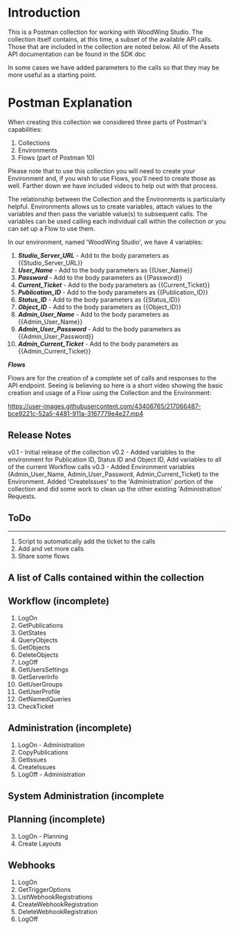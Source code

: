 # Introduction
This is a Postman collection for working with WoodWing Studio. The collection itself contains, at this time, a subset of the available API calls. Those that are included in the collection are noted below. All of the Assets API documentation can be found in the SDK doc

In some cases we have added parameters to the calls so that they may be more useful as a starting point.

# Postman Explanation

When creating this collection we considered three parts of Postman's capabilities:

1. Collections
2. Environments
3. Flows (part of Postman 10)

Please note that to use this collection you will need to create your Environment and, if you wish to use Flows, you'll need to create those as well. Farther down we have included videos to help out with that process.

The relationship between the Collection and the Environments is particularly helpful. Environments allows us to create variables, attach values to the variables and then pass the variable value(s) to subsequent calls. The variables can be used calling each individual call within the collection or you can set up a Flow to use them.

In our environment, named 'WoodWing Studio', we have 4 variables:

1. ***Studio_Server_URL*** - Add to the body parameters as {{Studio_Server_URL}}
2. ***User_Name*** - Add to the body parameters as {{User_Name}}
3. ***Password*** - Add to the body parameters as {{Password}}
4. ***Current_Ticket*** - Add to the body parameters as {{Current_Ticket}}
5. ***Publication_ID*** - Add to the body parameters as {{Publication_ID}}
6. ***Status_ID*** - Add to the body parameters as {{Status_ID}}
7. ***Object_ID*** - Add to the body parameters as {{Object_ID}}
8. ***Admin_User_Name*** - Add to the body parameters as {{Admin_User_Name}}
9. ***Admin_User_Password*** - Add to the body parameters as {{Admin_User_Password}}
10. ***Admin_Current_Ticket*** - Add to the body parameters as {{Admin_Current_Ticket}} 

***Flows***

Flows are for the creation of a complete set of calls and responses to the API endpoint. Seeing is believing so here is a short video showing the basic creation and usage of a Flow using the Collection and the Environment:

https://user-images.githubusercontent.com/43406765/217066487-bce9221c-52a5-4481-911a-3167779e4e27.mp4


## Release Notes
v0.1 - Initial release of the collection
v0.2 - Added variables to the environment for Publication ID, Status ID and Object ID, Add variables to all of the current Workflow calls
v0.3 - Added Environment variables (Admin_User_Name, Admin_User_Password, Admin_Current_Ticket) to the Environment. Added 'CreateIssues' to the 'Administration' portion of the collection and did some work to clean up the other existing 'Administration' Requests.

## ToDo
----
1. Script to automatically add the ticket to the calls
2. Add and vet more calls
3. Share some flows

## A list of Calls contained within the collection

## Workflow (incomplete)
 1. LogOn
 2. GetPublications
 3. GetStates
 4. QueryObjects
 5. GetObjects
 6. DeleteObjects
 7. LogOff
 8. GetUsersSettings
 9. GetServerInfo
 10. GetUserGroups
 11. GetUserProfile
 12. GetNamedQueries
 13. CheckTicket

## Administration (incomplete)
 1. LogOn - Administration
 2. CopyPublications
 3. GetIssues
 4. CreateIssues
 5. LogOff - Administration

## System Administration (incomplete

## Planning (incomplete)
 3. LogOn - Planning
 4. Create Layouts
 
## Webhooks
 1. LogOn
 2. GetTriggerOptions
 3. ListWebhookRegistrations
 4. CreateWebhookRegistration
 5. DeleteWebhookRegistration
 6. LogOff
